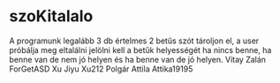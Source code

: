 # szoKitalalo
A programunk legalább 3 db értelmes 2 betűs szót tároljon el, a user próbálja meg eltalálni jelölni kell a betűk helyességét ha nincs benne, ha benne van de nem jó helyen és ha benne van de jó helyen.
Vitay Zalán ForGetASD
Xu Jiyu Xu212
Polgár Attila Attika19195
